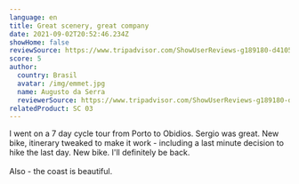 ```yaml
---
language: en
title: Great scenery, great company
date: 2021-09-02T20:52:46.234Z
showHome: false
reviewSource: https://www.tripadvisor.com/ShowUserReviews-g189180-d4105907-r807793450-Top_Bike_Tours_Portugal-Porto_Porto_District_Northern_Portugal.html
score: 5
author:
  country: Brasil
  avatar: /img/emmet.jpg
  name: Augusto da Serra
  reviewerSource: https://www.tripadvisor.com/ShowUserReviews-g189180-d4105907-r807793450-Top_Bike_Tours_Portugal-Porto_Porto_District_Northern_Portugal.html
relatedProduct: SC 03
---
```

I went on a 7 day cycle tour from Porto to Obidios. Sergio was great. New bike, itinerary tweaked to make it work - including a last minute decision to hike the last day. New bike. I'll definitely be back.\
\
Also - the coast is beautiful.